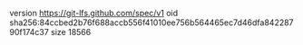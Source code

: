 version https://git-lfs.github.com/spec/v1
oid sha256:84ccbed2b76f688accb556f41010ee756b564465ec7d46dfa84228790f174c37
size 18566
